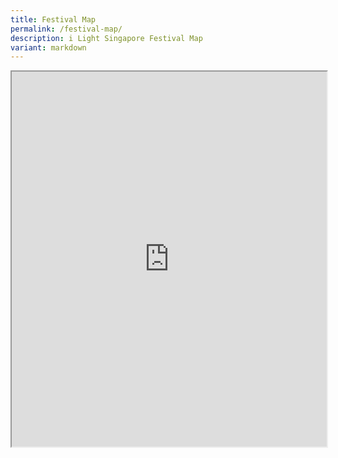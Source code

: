 ```yaml
---
title: Festival Map
permalink: /festival-map/
description: i Light Singapore Festival Map
variant: markdown
---
```

<iframe src="https://www.google.com/maps/d/embed?mid=1iocybSAgqXITlJxyuPm-Vo-BxEwqcVc&amp;ehbc=0E4D80" width="100%" height="600"></iframe>